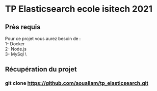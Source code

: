 # TP Elasticsearch ecole isitech 2021

## Près requis
Pour ce projet vous aurez besoin de : \
    1- Docker \
    2- Node.js \
    3- MySql \

## Récupération du projet

### git clone https://github.com/aouallam/tp_elasticsearch.git